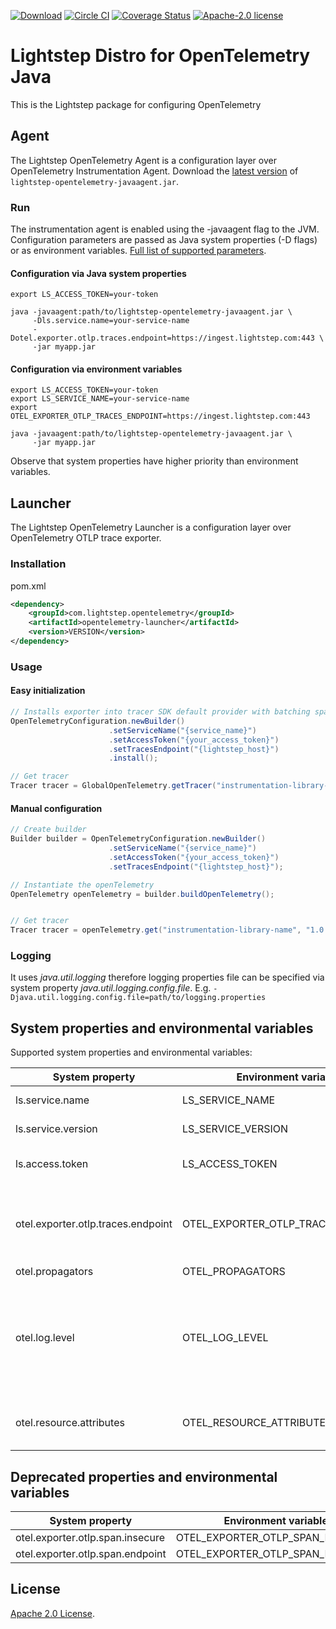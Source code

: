 [![Download](https://img.shields.io/maven-central/v/com.lightstep.opentelemetry/opentelemetry-launcher.svg)](http://search.maven.org/#search%7Cga%7C1%7Ccom.lightstep.opentelemetry%20opentelemetry-launcher) [![Circle CI](https://circleci.com/gh/lightstep/otel-launcher-java.svg?style=shield)](https://circleci.com/gh/lightstep/otel-launcher-java) [![Coverage Status](https://coveralls.io/repos/github/lightstep/otel-launcher-java/badge.svg)](https://coveralls.io/github/lightstep/otel-launcher-java) [![Apache-2.0 license](https://img.shields.io/badge/license-Apache%202.0-blue.svg)](https://opensource.org/licenses/Apache-2.0)

# Lightstep Distro for OpenTelemetry Java

This is the Lightstep package for configuring OpenTelemetry

## Agent
The Lightstep OpenTelemetry Agent is a configuration layer over OpenTelemetry Instrumentation Agent.
Download the [latest version](https://github.com/lightstep/otel-launcher-java/releases/latest/download/lightstep-opentelemetry-javaagent.jar)
of `lightstep-opentelemetry-javaagent.jar`.

### Run

The instrumentation agent is enabled using the -javaagent flag to the JVM.
Configuration parameters are passed as Java system properties (-D flags) or 
as environment variables. [Full list of supported parameters](#system-properties-and-environmental-variables).

#### Configuration via Java system properties

```shell script
export LS_ACCESS_TOKEN=your-token

java -javaagent:path/to/lightstep-opentelemetry-javaagent.jar \
     -Dls.service.name=your-service-name
     -Dotel.exporter.otlp.traces.endpoint=https://ingest.lightstep.com:443 \
     -jar myapp.jar
```

#### Configuration via environment variables

```shell script
export LS_ACCESS_TOKEN=your-token
export LS_SERVICE_NAME=your-service-name
export OTEL_EXPORTER_OTLP_TRACES_ENDPOINT=https://ingest.lightstep.com:443

java -javaagent:path/to/lightstep-opentelemetry-javaagent.jar \
     -jar myapp.jar
```

Observe that system properties have higher priority than environment variables.

## Launcher

The Lightstep OpenTelemetry Launcher is a configuration layer over OpenTelemetry OTLP trace exporter.

### Installation

pom.xml

```xml
<dependency>
    <groupId>com.lightstep.opentelemetry</groupId>
    <artifactId>opentelemetry-launcher</artifactId>
    <version>VERSION</version>
</dependency>
```

### Usage

#### Easy initialization

```java
// Installs exporter into tracer SDK default provider with batching span processor.
OpenTelemetryConfiguration.newBuilder()
                      .setServiceName("{service_name}")
                      .setAccessToken("{your_access_token}")
                      .setTracesEndpoint("{lightstep_host}")
                      .install();

// Get tracer
Tracer tracer = GlobalOpenTelemetry.getTracer("instrumentation-library-name", "1.0.0");
```

#### Manual configuration

```java
// Create builder
Builder builder = OpenTelemetryConfiguration.newBuilder()
                      .setServiceName("{service_name}")
                      .setAccessToken("{your_access_token}")
                      .setTracesEndpoint("{lightstep_host}");

// Instantiate the openTelemetry
OpenTelemetry openTelemetry = builder.buildOpenTelemetry();


// Get tracer
Tracer tracer = openTelemetry.get("instrumentation-library-name", "1.0.0");
```

### Logging

It uses _java.util.logging_ therefore logging properties file can be specified via system property 
_java.util.logging.config.file_. E.g. `-Djava.util.logging.config.file=path/to/logging.properties`

## System properties and environmental variables
Supported system properties and environmental variables:

| System property                    | Environment variable               | Purpose                                                                           | Default              | 
|------------------------------------|------------------------------------|-----------------------------------------------------------------------------------|----------------------|       
| ls.service.name                    | LS_SERVICE_NAME                    | Service name                                                                      |                      |                        
| ls.service.version                 | LS_SERVICE_VERSION                 | Service version                                                                   |                      |                        
| ls.access.token                    | LS_ACCESS_TOKEN                    | Token for Lightstep access                                                        |                      |                        
| otel.exporter.otlp.traces.endpoint | OTEL_EXPORTER_OTLP_TRACES_ENDPOINT | Satellite URL, should start with _http://_ or _https://_                          | https://ingest.lightstep.com:443 |
| otel.propagators                   | OTEL_PROPAGATORS                   | Propagator                                                                        | b3multi              |
| otel.log.level                     | OTEL_LOG_LEVEL                     | Log level for agent, to see more messages set to _debug_, to disable set to _off_ | info                 |
| otel.resource.attributes           | OTEL_RESOURCE_ATTRIBUTES           | Comma separated key-value pairs                                                   |                      |

## Deprecated properties and environmental variables

| System property                    | Environment variable             |
|------------------------------------|----------------------------------|
| otel.exporter.otlp.span.insecure   | OTEL_EXPORTER_OTLP_SPAN_INSECURE |
| otel.exporter.otlp.span.endpoint   | OTEL_EXPORTER_OTLP_SPAN_ENDPOINT |

## License

[Apache 2.0 License](./LICENSE).
